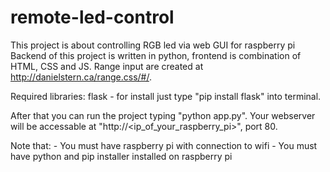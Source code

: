 # remote-led-control
This project is about controlling RGB led via web GUI for raspberry pi
Backend of this project is written in python, frontend is combination of HTML, CSS and JS.
Range input are created at http://danielstern.ca/range.css/#/.

Required libraries:
flask - for install just type "pip install flask" into terminal.

After that you can run the project typing "python app.py". 
Your webserver will be accessable at "http://<ip_of_your_raspberry_pi>", port 80.

Note that: 
     - You must have raspberry pi with connection to wifi
     - You must have python and pip installer installed on raspberry pi

